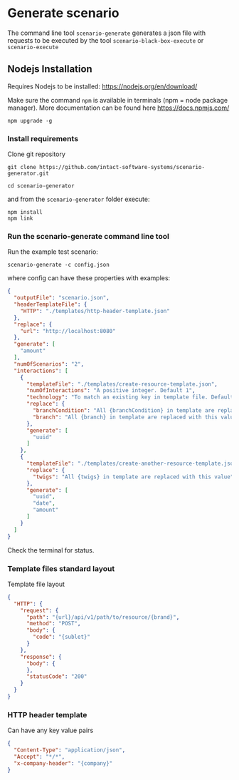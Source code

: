 # Generate scenario

The command line tool `scenario-generate` generates a json file with requests to be executed by the
tool `scenario-black-box-execute` or `scenario-execute`

## Nodejs Installation

Requires Nodejs to be installed: https://nodejs.org/en/download/

Make sure the command `npm` is available in terminals (npm = node package manager). More documentation can be found
here https://docs.npmjs.com/

```shell
npm upgrade -g
````

### Install requirements

Clone git repository

```shell
git clone https://github.com/intact-software-systems/scenario-generator.git

cd scenario-generator
```

and from the `scenario-generator` folder execute:

```shell
npm install
npm link
```

### Run the scenario-generate command line tool

Run the example test scenario:

```shell
scenario-generate -c config.json
```

where config can have these properties with examples:

```json
{
  "outputFile": "scenario.json",
  "headerTemplateFile": {
    "HTTP": "./templates/http-header-template.json"
  },
  "replace": {
    "url": "http://localhost:8080"
  },
  "generate": [
    "amount"
  ],
  "numOfScenarios": "2",
  "interactions": [
    {
      "templateFile": "./templates/create-resource-template.json",
      "numOfInteractions": "A positive integer. Default 1",
      "technology": "To match an existing key in template file. Default HTTP.",
      "replace": {
        "branchCondition": "All {branchCondition} in template are replaced with this value",
        "branch": "All {branch} in template are replaced with this value"
      },
      "generate": [
        "uuid"
      ]
    },
    {
      "templateFile": "./templates/create-another-resource-template.json",
      "replace": {
        "twigs": "All {twigs} in template are replaced with this value"
      },
      "generate": [
        "uuid",
        "date",
        "amount"
      ]
    }
  ]
}
```

Check the terminal for status.

### Template files standard layout

Template file layout

```json
{
  "HTTP": {
    "request": {
      "path": "{url}/api/v1/path/to/resource/{brand}",
      "method": "POST",
      "body": {
        "code": "{sublet}"
      }
    },
    "response": {
      "body": {
      },
      "statusCode": "200"
    }
  }
}
```

### HTTP header template

Can have any key value pairs

```json
{
  "Content-Type": "application/json",
  "Accept": "*/*",
  "x-company-header": "{company}"
}
```
